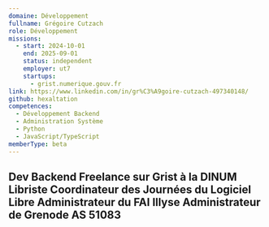 ```yaml
---
domaine: Développement
fullname: Grégoire Cutzach
role: Développement
missions:
  - start: 2024-10-01
    end: 2025-09-01
    status: independent
    employer: ut7
    startups:
      - grist.numerique.gouv.fr
link: https://www.linkedin.com/in/gr%C3%A9goire-cutzach-497340148/
github: hexaltation
competences:
  - Développement Backend
  - Administration Système
  - Python
  - JavaScript/TypeScript
memberType: beta
---
```

Dev Backend Freelance sur Grist à la DINUM
Libriste
Coordinateur des Journées du Logiciel Libre
Administrateur du FAI Illyse
Administrateur de Grenode AS 51083
---
